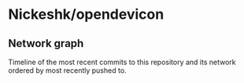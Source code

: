 # Nickeshk/opendevicon

## Network graph

Timeline of the most recent commits to this repository and its network ordered by most recently pushed to.

